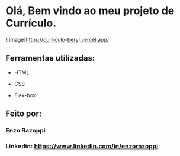 # Olá, Bem vindo ao meu projeto de Currículo.

![image]https://curriculo-beryl.vercel.app/

## Ferramentas utilizadas:

* HTML

* CSS

* Flex-box

## Feito por:

### Enzo Razoppi

### Linkedin: https://www.linkedin.com/in/enzorazoppi

```
